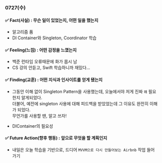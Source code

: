 ### 0727(수)

#### ✅ Fact(사실) : 무슨 일이 있었는지, 어떤 일을 했는지

- 알고리즘 품
- DI Container와 Singleton, Coordinator 학습

#### ✅ Feeling(느낌) : 어떤 감정을 느꼈는지

- 백준 런타임 오류때문에 화가 몹시 남
- CS 강의 안듣고, Swift 학습하니까 재밌다...

#### ✅ Finding(교훈) : 어떤 지식과 인사이트를 얻게 됐는지

- 그동안 이해 없이 Singleton Pattern을 사용했는데, 오늘에서야 저게 진짜 `왜` 필요한지 알게되었다.  
더불어, 예전에 singleton 사용에 대해 피드백을 받았었는데 그 이유도 완전히 이해가 되었다.  
무언가를 사용할 땐, 알고 쓰자!

- DIContainer의 필요성

#### ✅ Future Action(향후 행동) : 앞으로 무엇을 할 계획인지

- 내일은 오늘 학습을 기반으로, 드디어 `MVVM으로 다시 만들어보는 Airbnb` 작업 들어가기
